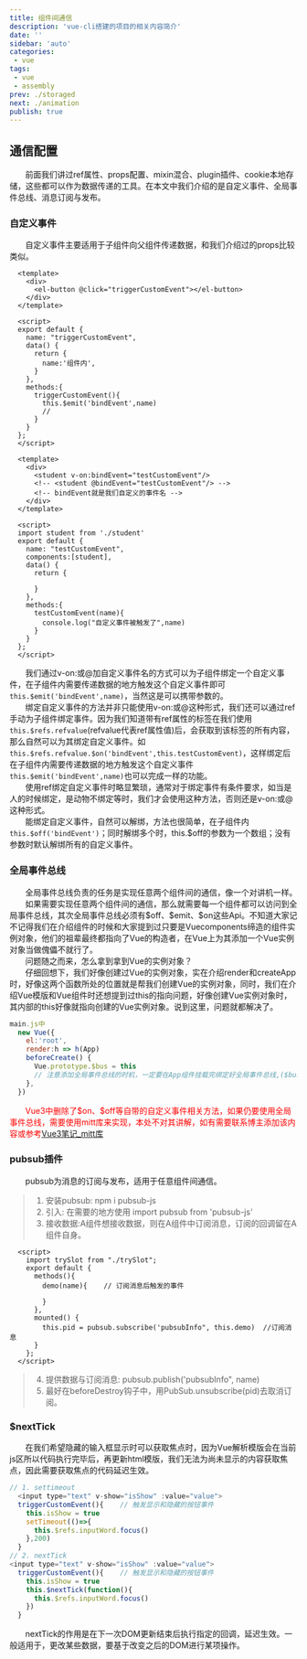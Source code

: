 ```yaml
---
title: 组件间通信
description: 'vue-cli搭建的项目的相关内容简介'
date: ''
sidebar: 'auto'
categories: 
 - vue
tags: 
 - vue
 - assembly
prev: ./storaged
next: ./animation
publish: true
---
```


## 通信配置
&nbsp;&nbsp;&nbsp;&nbsp;&nbsp;&nbsp;&nbsp;前面我们讲过ref属性、props配置、mixin混合、plugin插件、cookie本地存储，这些都可以作为数据传递的工具。在本文中我们介绍的是自定义事件、全局事件总线、消息订阅与发布。

### 自定义事件
&nbsp;&nbsp;&nbsp;&nbsp;&nbsp;&nbsp;&nbsp;自定义事件主要适用于子组件向父组件传递数据，和我们介绍过的props比较类似。  
```vue
  <template>
    <div>
      <el-button @click="triggerCustomEvent"></el-button>
    </div>
  </template>

  <script>
  export default {
    name: "triggerCustomEvent",
    data() {
      return {
        name:'组件内',
      }
    },
    methods:{
      triggerCustomEvent(){
        this.$emit('bindEvent',name)
        // 
      }
    }
  };
  </script>
```
```vue
  <template>
    <div>
      <student v-on:bindEvent="testCustomEvent"/>
      <!-- <student @bindEvent="testCustomEvent"/> -->
      <!-- bindEvent就是我们自定义的事件名 -->
    </div>
  </template>

  <script>
  import student from './student'
  export default {
    name: "testCustomEvent",
    components:[student],
    data() {
      return {

      }
    },
    methods:{
      testCustomEvent(name){
        console.log("自定义事件被触发了",name)
      }
    }
  };
  </script>
```
&nbsp;&nbsp;&nbsp;&nbsp;&nbsp;&nbsp;&nbsp;我们通过v-on:或@加自定义事件名的方式可以为子组件绑定一个自定义事件，在子组件内需要传递数据的地方触发这个自定义事件即可`this.$emit('bindEvent',name)`，当然这是可以携带参数的。  
&nbsp;&nbsp;&nbsp;&nbsp;&nbsp;&nbsp;&nbsp;绑定自定义事件的方法并非只能使用v-on:或@这种形式，我们还可以通过ref手动为子组件绑定事件。因为我们知道带有ref属性的标签在我们使用`this.$refs.refvalue`(refvalue代表ref属性值)后，会获取到该标签的所有内容，那么自然可以为其绑定自定义事件。如`this.$refs.refvalue.$on('bindEvent',this.testCustomEvent)`，这样绑定后在子组件内需要传递数据的地方触发这个自定义事件`this.$emit('bindEvent',name)`也可以完成一样的功能。  
&nbsp;&nbsp;&nbsp;&nbsp;&nbsp;&nbsp;&nbsp;使用ref绑定自定义事件时略显繁琐，通常对于绑定事件有条件要求，如当是人的时候绑定，是动物不绑定等时，我们才会使用这种方法，否则还是v-on:或@这种形式。  
&nbsp;&nbsp;&nbsp;&nbsp;&nbsp;&nbsp;&nbsp;能绑定自定义事件，自然可以解绑，方法也很简单，在子组件内`this.$off('bindEvent')`；同时解绑多个时，this.$off的参数为一个数组；没有参数时默认解绑所有的自定义事件。  

### 全局事件总线
&nbsp;&nbsp;&nbsp;&nbsp;&nbsp;&nbsp;&nbsp;全局事件总线负责的任务是实现任意两个组件间的通信，像一个对讲机一样。  
&nbsp;&nbsp;&nbsp;&nbsp;&nbsp;&nbsp;&nbsp;如果需要实现任意两个组件间的通信，那么就需要每一个组件都可以访问到全局事件总线，其次全局事件总线必须有\$off、\$emit、\$on这些Api。不知道大家记不记得我们在介绍组件的时候和大家提到过只要是Vuecomponents缔造的组件实例对象，他们的祖辈最终都指向了Vue的构造者，在Vue上为其添加一个Vue实例对象当做傀儡不就行了。  
&nbsp;&nbsp;&nbsp;&nbsp;&nbsp;&nbsp;&nbsp;问题随之而来，怎么拿到拿到Vue的实例对象？  
&nbsp;&nbsp;&nbsp;&nbsp;&nbsp;&nbsp;&nbsp;仔细回想下，我们好像创建过Vue的实例对象，实在介绍render和createApp时，好像这两个函数所处的位置就是帮我们创建Vue的实例对象，同时，我们在介绍Vue模版和Vue组件时还想提到过this的指向问题，好像创建Vue实例对象时，其内部的this好像就指向创建的Vue实例对象。说到这里，问题就都解决了。  
```js
main.js中
  new Vue({
    el:'root',
    render:h => h(App)
    beforeCreate() {
      Vue.prototype.$bus = this
      // 注意添加全局事件总线的时机，一定要在App组件挂载完绑定好全局事件总线,($bus)就是安装的全局事件总线，当然你也可以叫其他名，开心就好！
    },
  })
```
&nbsp;&nbsp;&nbsp;&nbsp;&nbsp;&nbsp;&nbsp;<span style="color:red">Vue3中删除了\$on、\$off等自带的自定义事件相关方法，如果仍要使用全局事件总线，需要使用mitt库来实现，本处不对其讲解，如有需要联系博主添加该内容或参考[Vue3笔记_mitt库](https://blog.csdn.net/qq_41196217/article/details/120695349)</span>

### pubsub插件
&nbsp;&nbsp;&nbsp;&nbsp;&nbsp;&nbsp;&nbsp;pubsub为消息的订阅与发布，适用于任意组件间通信。
> 1. 安装pubsub:  npm i pubsub-js
> 2. 引入: 在需要的地方使用 import pubsub from 'pubsub-js'
> 3. 接收数据:A组件想接收数据，则在A组件中订阅消息，订阅的回调留在A组件自身。
```vue
  <script>
    import trySlot from "./trySlot";    
    export default {
      methods(){  
        demo(name){    // 订阅消息后触发的事件
          
        }
      },
      mounted() {
        this.pid = pubsub.subscribe('pubsubInfo", this.demo)  //订阅消息
      }
    };
  </script>
```
> 4. 提供数据与订阅消息: pubsub.publish('pubsubInfo", name)  
> 5. 最好在beforeDestroy钩子中，用PubSub.unsubscribe(pid)去取消订阅。  

### $nextTick
&nbsp;&nbsp;&nbsp;&nbsp;&nbsp;&nbsp;&nbsp;在我们希望隐藏的输入框显示时可以获取焦点时，因为Vue解析模版会在当前js区所以代码执行完毕后，再更新html模版，我们无法为尚未显示的内容获取焦点，因此需要获取焦点的代码延迟生效。
```js
// 1. settimeout
  <input type="text" v-show="isShow" :value="value">
  triggerCustomEvent(){    // 触发显示和隐藏的按钮事件
    this.isShow = true
    setTimeout(()=>{
      this.$refs.inputWord.focus()
    },200)
  }
// 2. nextTick
<input type="text" v-show="isShow" :value="value">
  triggerCustomEvent(){    // 触发显示和隐藏的按钮事件
    this.isShow = true
    this.$nextTick(function(){
      this.$refs.inputWord.focus()
    })
  }
```
&nbsp;&nbsp;&nbsp;&nbsp;&nbsp;&nbsp;&nbsp;nextTick的作用是在下一次DOM更新结束后执行指定的回调，延迟生效。一般适用于，更改某些数据，要基于改变之后的DOM进行某项操作。


